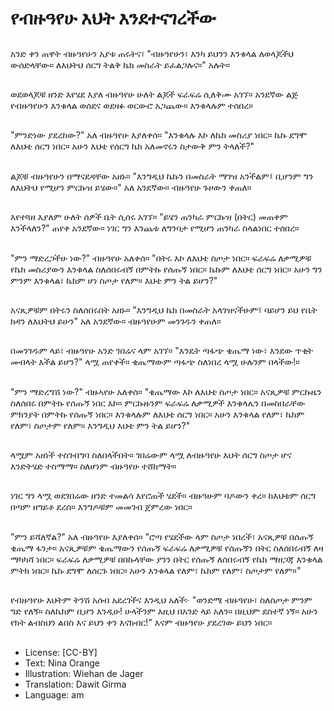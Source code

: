 # የብዙዓየሁ እህት እንደተናገረችው

##
አንድ ቀን ጠዋት ብዙዓየሁን አያቱ ጠሩትና፣ "ብዙዓየሁን፣ እንካ ይህንን እንቁላል ለወላጆችህ ውሰድላቸው። ለእህትህ ሰርግ ትልቅ ኬክ መስራት ይፈልጋሉና።" አሉት።

##
ወደወላጆቹ ዘንድ እየሄደ እያለ ብዙዓየሁ ሁለት ልጆች ፍራፍሬ ሲለቅሙ አገኘ። አንደኛው ልጅ የብዙዓየሁን እንቁላል ወሰደና ወደዛፉ ወርውሮ አጋጨው። እንቁላሉም ተሰበረ።

##
"ምንድነው ያደረከው?" አለ ብዙዓየሁ እያለቀሰ። "እንቁላሉ እኮ ለኬክ መስሪያ ነበር። ኬኩ ደግሞ ለእህቴ ሰርግ ነበር። አሁን እህቴ የሰርግ ኬክ አለመኖሩን ስታውቅ ምን ትላለች?"

##
ልጆቹ ብዙዓየሁን በማናደዳቸው አዘኑ። "እንግዲህ ኬኩን በመስራት ማገዝ አንችልም፤ ቢሆንም ግን ለእህትህ የሚሆን ምርኩዝ ይሄው።" አለ አንደኛው። ብዙዓየሁ ጉዞውን ቀጠለ።

##
እየተጓዘ እያለም ሁለት ሰዎች ቤት ሲሰሩ አገኘ። "ይሄን ጠንካራ ምርኩዝ (በትር) መጠቀም እንችላለን?" ጠየቀ አንደኛው። ነገር ግን እንጨቱ ለግንባታ የሚሆን ጠንካራ ስላልነበር ተሰበረ።

##
"ምን ማድረጋችሁ ነው?" ብዙዓየሁ አለቀሰ። "በትሩ እኮ ለእህቴ ስጦታ ነበር። ፍራፍሬ ለቃሚዎቹ የኬክ መስሪያውን እንቁላል ስለሰበሩብኝ በምትኩ የሰጡኝ ነበር። ኬኩም ለእህቴ ሰርግ ነበር። አሁን ግን ምንም እንቁላል፣ ኬክም ሆነ ስጦታ የለም። እህቴ ምን ትል ይሆን?"

##
አናጺዎቹም በትሩን ስለሰበሩበት አዘኑ። "እንግዲህ ኬክ በመስራት አላገዝናችሁም፤ ባይሆን ይህ የቤት ክዳን ለእህትህ ይሁን" አለ አንደኛው። ብዙዓየሁም መንገዱን ቀጠለ።

##
በመንገዱም ላይ፣ ብዙዓየሁ አንድ ገበሬና ላም አገኘ። "እንዴት ጣፋጭ ቄጤማ ነው፣ እንደው ጥቂት መብላት እችል ይሆን?" ላሟ ጠየቀች። ቄጤማውም ጣፋጭ ስለነበረ ላሟ ሁሉንም በላችው!።

##
"ምን ማድረግሽ ነው?" ብዙኣየሁ አለቀሰ። "ቄጤማው እኮ ለእህቴ ስጦታ ነበር። አናጺዎቹ ምርኩዜን ስለሰበሩ በምትኩ የሰጡኝ ነበር እኮ። ምርኩዙንም ፍራፍሬ ለቃሚዎች እንቁላሌን በመስበራቸው ምክንያት በምትኩ የሰጡኝ ነበር። እንቁላሉም ለእህቴ ሰርግ ነበር። አሁን እንቁላል የለም፣ ኬክም የለም፣ ስጦታም የለም። እንግዲህ እህቴ ምን ትል ይሆን?"

##
ላሟም አዘነች ተስገብግባ ስለበላችበት። ገበሬውም ላሟ ለብዙዓየሁ እህት ሰርግ ስጦታ ሆና እንድትሄድ ተስማማ። ስለሆነም ብዙዓየሁ ተሸከማት።

##
ነገር ግን ላሟ ወደገበሬው ዘንድ ተመልሳ እየሮጠች ሄደች። ብዙዓሁም ባዶውን ቀረ። ከእህቱም ሰርግ በጣም ዘግይቶ ደረሰ። እንግዶቹም መመገብ ጀምረው ነበር።

##
"ምን ይሻለኛል?" አለ ብዙዓየሁ እያለቀሰ። "ሮጣ የሄደችው ላም ስጦታ ነበረች፣ አናጺዎቹ በሰጡኝ ቄጤማ ፋንታ። አናጺዎቹም ቄጤማውን የሰጡኝ ፍራፍሬ ለቃሚዎቹ የሰጡኝን በትር ስለሰበሩብኝ ለዛ ማካካሻ ነበር። ፍራፍሬ ለቃሚዎቹ በበኩላቸው ያንን በትር የሰጡኝ ለሰበሩብኝ የኬክ ማዘጋጃ እንቁላል ምትክ ነበር። ኬኩ ደግሞ ለሰርጉ ነበር። አሁን እንቁላል የለም፣ ኬክም የለም፣ ስጦታም የለም።"

##
የብዙዓየሁ እህትም ትንሽ አሰብ አደረገችና እንዲህ አለች፦ "ወንድሜ ብዙዓየሁ፣ ስለስጦታ ምንም ግድ የለኝ። ስለኬክም ቢሆን እንዲሁ! ሁላችንም እዚህ በአንድ ላይ አለን። በዚህም ደስተኛ ነኝ። አሁን የክት ልብስህን ልበስ እና ይህን ቀን እናክብር!" እናም ብዙዓየሁ ያደረገው ይህን ነበር።

##
* License: [CC-BY]
* Text: Nina Orange
* Illustration: Wiehan de Jager
* Translation: Dawit Girma
* Language: am
